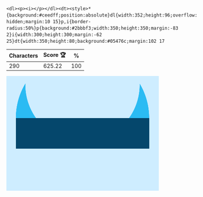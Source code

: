 `<dl><p><i></p></dl><dt><style>*{background:#ceedff;position:absolute}dl{width:352;height:96;overflow:hidden;margin:10 15}p,i{border-radius:50%}p{background:#2bbbf3;width:350;height:350;margin:-83 2}i{width:300;height:300;margin:-62 25}dt{width:350;height:80;background:#05476c;margin:102 17`

| Characters | Score 🏆 | %   |
| ---------- | -------- | --- |
| 290        | 625.22   | 100 |

![](/2025/Jul2025/14/20250714.png)
